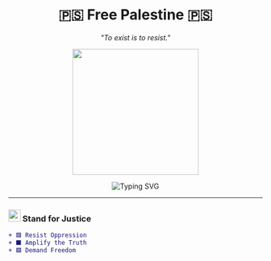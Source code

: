 <h1 align="center">🇵🇸 Free Palestine 🇵🇸</h1>
<p align="center"><i>"To exist is to resist."</i></p>

<p align="center">
  <img src="https://media.giphy.com/media/qU0vwUXpP3kLZy2x5p/giphy.gif" width="250" />
</p>

<p align="center">
  <img src="https://readme-typing-svg.herokuapp.com?font=Fira+Code&size=24&duration=3000&pause=1000&color=FF0000&center=true&vCenter=true&width=435&lines=From+the+river+to+the+sea...;Palestine+will+be+free!" alt="Typing SVG" />
</p>

---

### <img src="https://img.icons8.com/emoji/48/palestinian-territories-emoji.png" width="24"/> Stand for Justice

```diff
+ 🟥 Resist Oppression
+ ⬛ Amplify the Truth
+ 🟩 Demand Freedom
